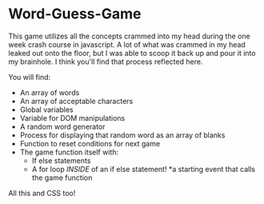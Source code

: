 # Word-Guess-Game

This game utilizes all the concepts crammed into my head during the one week crash course in javascript.
A lot of what was crammed in my head leaked out onto the floor, but I was able to scoop it back up and pour it into my 
brainhole. I think you'll find that process reflected here.

You will find:
* An array of words
* An array of acceptable characters
* Global variables
* Variable for DOM manipulations
* A random word generator
* Process for displaying that random word as an array of blanks
* Function to reset conditions for next game
* The game function itself with:
  * If else statements
  * A for loop *INSIDE* of an if else statement!
*a starting event that calls the game function

All this and CSS too!